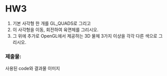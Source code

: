 # HW3
1. 기본 사각형 한 개를 GL_QUADS로 그리고
2. 이 사각형을 이동, 회전하여 육면체를 그리시오.
3. 그 위에 추가로 OpenGL에서 제공하는 3D 물체 3가지 이상을 각각 다른 색으로 그리시오.

### 제출물:
사용된 code와 결과물 이미지
